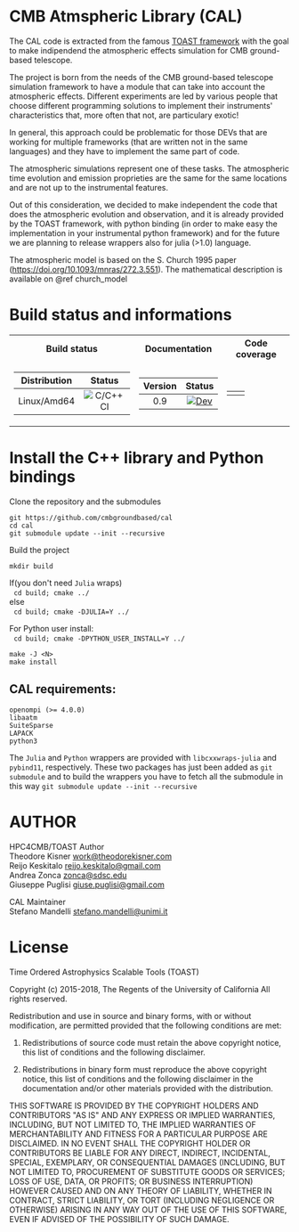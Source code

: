 # CMB Atmspheric Library (CAL)

The CAL code is extracted from the famous [TOAST framework](https://github.com/hpc4cmb/toast) with the goal to make indipendend the atmospheric effects simulation for CMB ground-based telescope.

The project is born from the needs of the CMB ground-based telescope simulation framework to have a module that can take into account the atmospheric effects. Different experiments are led by various people that choose different programming solutions to implement their instruments' characteristics that, more often that not, are particulary exotic!

In general, this approach could be problematic for those DEVs that are working for multiple frameworks (that are written not in the same languages) and they have to implement the same part of code.

The atmospheric simulations represent one of these tasks. The atmospheric time evolution and emission proprieties are the same for the same locations and are not up to the instrumental features.

Out of this consideration, we decided to make independent the code that does the atmospheric evolution and observation, and it is already provided by the TOAST framework, with python binding (in order to make easy the implementation in your instrumental python framework) and for the future we are planning to release wrappers also for julia (>1.0) language.

The atmospheric model is based on the S. Church 1995 paper (https://doi.org/10.1093/mnras/272.3.551). The mathematical description is available on @ref church_model 

# Build status and informations

<center>

<table>
  <tr><th>Build status</th><th>Documentation</th><th>Code coverage</th></tr>
<tr><td>
  
| Distribution| Status |  
|:-----------:|:------:| 
| Linux/Amd64 |  ![C/C++ CI](https://github.com/cmbgroundbased/libcal/workflows/C/C++%20CI/badge.svg) | 

</td><td>

| Version      | Status |
|:-----------:|:------:|
| 0.9 |  [![Dev](https://img.shields.io/badge/docs-dev-blue.svg)](https://cmbgroundbased.github.io/cal/)|


</td><td>
  
 |             |             |
 |:-----------:|:-----------:|
 |             |             |

</tr> </table>



</center>




# Install the C++ library and Python bindings

Clone the repository and the submodules

`git https://github.com/cmbgroundbased/cal` <br/>
`cd cal`<br/>
`git submodule update --init --recursive`<br/>

Build the project

`mkdir build`<br />

If(you don't need `Julia` wraps)<br/>
	&nbsp;&nbsp;`cd build; cmake ../`<br />
else<br/>
	&nbsp;&nbsp;`cd build; cmake -DJULIA=Y ../`<br/> 

For Python user install:<br/>
        &nbsp;&nbsp;`cd build; cmake -DPYTHON_USER_INSTALL=Y ../`<br />

`make -J <N>`<br />
`make install`<br />

## CAL requirements:

`openompi (>= 4.0.0)` <br/>
`libaatm`<br/>
`SuiteSparse`<br/>
`LAPACK`<br/>
`python3`

The `Julia` and `Python` wrappers are provided with `libcxxwraps-julia` and `pybind11`, respectively. These two packages has just been added as `git submodule` and to build the wrappers you have to fetch all the submodule in this way `git submodule update --init --recursive`



# AUTHOR

HPC4CMB/TOAST Author <br />
Theodore Kisner <work@theodorekisner.com> <br />
Reijo Keskitalo <reijo.keskitalo@gmail.com> <br />
Andrea Zonca <zonca@sdsc.edu> <br />
Giuseppe Puglisi <giuse.puglisi@gmail.com> <br />

CAL Maintainer <br />
Stefano Mandelli <stefano.mandelli@unimi.it>


# License


Time Ordered Astrophysics Scalable Tools (TOAST)

Copyright (c) 2015-2018, The Regents of the University of California
All rights reserved.

Redistribution and use in source and binary forms, with or without
modification, are permitted provided that the following conditions are met:

1. Redistributions of source code must retain the above copyright notice,
this list of conditions and the following disclaimer.

2. Redistributions in binary form must reproduce the above copyright notice,
this list of conditions and the following disclaimer in the documentation
and/or other materials provided with the distribution.

THIS SOFTWARE IS PROVIDED BY THE COPYRIGHT HOLDERS AND CONTRIBUTORS "AS IS"
AND ANY EXPRESS OR IMPLIED WARRANTIES, INCLUDING, BUT NOT LIMITED TO, THE
IMPLIED WARRANTIES OF MERCHANTABILITY AND FITNESS FOR A PARTICULAR PURPOSE
ARE DISCLAIMED. IN NO EVENT SHALL THE COPYRIGHT HOLDER OR CONTRIBUTORS BE
LIABLE FOR ANY DIRECT, INDIRECT, INCIDENTAL, SPECIAL, EXEMPLARY, OR
CONSEQUENTIAL DAMAGES (INCLUDING, BUT NOT LIMITED TO, PROCUREMENT OF
SUBSTITUTE GOODS OR SERVICES; LOSS OF USE, DATA, OR PROFITS; OR BUSINESS
INTERRUPTION) HOWEVER CAUSED AND ON ANY THEORY OF LIABILITY, WHETHER IN
CONTRACT, STRICT LIABILITY, OR TORT (INCLUDING NEGLIGENCE OR OTHERWISE)
ARISING IN ANY WAY OUT OF THE USE OF THIS SOFTWARE, EVEN IF ADVISED OF THE
POSSIBILITY OF SUCH DAMAGE.

